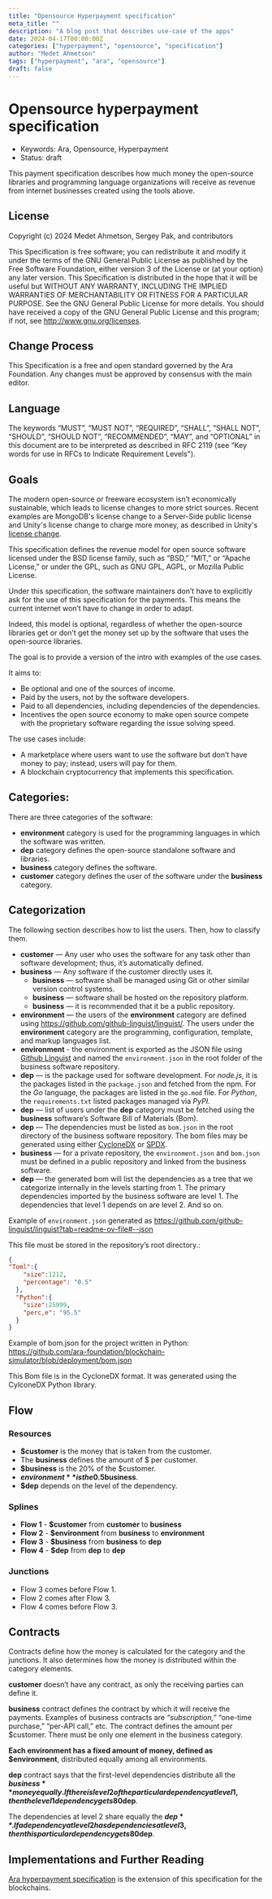 ```yaml
---
title: "Opensource Hyperpayment specification"
meta_title: ""
description: "A blog post that describes use-case of the apps"
date: 2024-04-17T00:00:00Z
categories: ["hyperpayment", "opensource", "specification"]
author: "Medet Ahmetson"
tags: ["hyperpayment", "ara", "opensource"]
draft: false
---
```


# Opensource hyperpayment specification

- Keywords: Ara, Opensource, Hyperpayment
- Status: draft

This payment specification describes how much money the open-source libraries and programming language organizations will receive as revenue from internet businesses created using the tools above.

## License
Copyright (c) 2024 Medet Ahmetson, Sergey Pak, and contributors

This Specification is free software; you can redistribute it and modify it under the terms of the GNU General Public License as published by the Free Software Foundation, either version 3 of the License or (at your option) any later version.
This Specification is distributed in the hope that it will be useful but WITHOUT ANY WARRANTY, INCLUDING THE IMPLIED WARRANTIES OF MERCHANTABILITY OR FITNESS FOR A PARTICULAR PURPOSE. See the GNU General Public License for more details.
You should have received a copy of the GNU General Public License and this program; if not, see http://www.gnu.org/licenses.

## Change Process
This Specification is a free and open standard governed by the Ara Foundation. Any changes must be approved by consensus with the main editor.
## Language
The keywords “MUST”, “MUST NOT”, “REQUIRED”, “SHALL”, “SHALL NOT”, “SHOULD”, “SHOULD NOT”, “RECOMMENDED”, “MAY”, and “OPTIONAL” in this document are to be interpreted as described in RFC 2119 (see “Key words for use in RFCs to Indicate Requirement Levels").


## Goals
The modern open-source or freeware ecosystem isn’t economically sustainable, which leads to license changes to more strict sources. Recent examples are MongoDB's license change to a Server-Side public license and Unity's license change to charge more money, as described in Unity's [license change](https://gamerant.com/unity-licensing-fee-backlash-change/).

This specification defines the revenue model for open source software licensed under the BSD license family, such as “BSD,” “MIT,” or “Apache License,” or under the GPL, such as GNU GPL, AGPL, or Mozilla Public License.

Under this specification, the software maintainers don’t have to explicitly ask for the use of this specification for the payments. This means the current internet won’t have to change in order to adapt.

Indeed, this model is optional, regardless of whether the open-source libraries get or don’t get the money set up by the software that uses the open-source libraries.

The goal is to provide a version of the intro with examples of the use cases.

It aims to:
- Be optional and one of the sources of income.
- Paid by the users, not by the software developers.
- Paid to all dependencies, including dependencies of the dependencies.
- Incentives the open source economy to make open source compete with the proprietary software regarding the issue solving speed.

The use cases include:
- A marketplace where users want to use the software but don’t have money to pay; instead, users will pay for them.
- A blockchain cryptocurrency that implements this specification.


## Categories:
There are three categories of the software:

- **environment** category is used for the programming languages in which the software was written.
- **dep** category defines the open-source standalone software and libraries.
- **business** category defines the software.
- **customer** category defines the user of the software under the **business** category.

## Categorization
The following section describes how to list the users. Then, how to classify them.
- **customer** — Any user who uses the software for any task other than software development; thus, it’s automatically defined.
- **business** — Any software if the customer directly uses it. 
    - **business** — software shall be managed using Git or other similar version control systems. 
    - **business** — software shall be hosted on the repository platform.
    - **business** — it is recommended that it be a public repository.
- **environment** — the users of the **environment** category are defined using https://github.com/github-linguist/linguist/. The users under the **environment** category are the programming, configuration, template, and markup languages list.
- **environment** - the environment is exported as the JSON file using [Github Linguist](https://github.com/github-linguist/linguist/) and named the `environment.json` in the root folder of the business software repository.
- **dep** — is the package used for software development. For *node.js*, it is the packages listed in the `package.json` and fetched from the npm. For the *Go* language, the packages are listed in the `go.mod` file. For *Python*, the `requirements.txt` listed packages managed via *PyPI*.
- **dep** — list of users under the **dep** category must be fetched using the **business** software’s Software Bill of Materials (Bom). 
- **dep** — The dependencies must be listed as `bom.json` in the root directory of the business software repository. The bom files may be generated using either [CycloneDX](https://github.com/CycloneDX) or [SPDX](https://spdx.dev/). 
- **business** — for a private repository, the `environment.json` and `bom.json` must be defined in a public repository and linked from the business software.
- **dep** — the generated bom will list the dependencies as a tree that we categorize internally in the levels starting from 1. The primary dependencies imported by the business software are level 1. The dependencies that level 1 depends on are level 2. And so on.

Example of `environment.json` generated as https://github.com/github-linguist/linguist?tab=readme-ov-file#--json

This file must be stored in the repository’s root directory.:

```json
{  
"Toml":{
    "size":1212,
    "percentage": "0.5"
  },
  "Python":{
    "size":25999,
    "perc,e": "95.5"
  }
}
```

Example of bom.json for the project written in Python:
https://github.com/ara-foundation/blockchain-simulator/blob/deployment/bom.json


This Bom file is in the CycloneDX format. It was generated using the CylconeDX Python library.

## Flow
### Resources
- **$customer** is the money that is taken from the customer. 
- The **business** defines the amount of $ per customer.
- **$business** is the 20% of the $customer.
- **$environment** is the 0.5% of the **$business**.
- **$dep** depends on the level of the dependency.
### Splines
- **Flow 1** - **$customer** from **customer** to **business**
- **Flow 2** - **$environment** from **business** to **environment**
- **Flow 3** - **$business** from **business** to **dep**
- **Flow 4** - **$dep** from **dep** to **dep**

### Junctions
- Flow 3 comes before Flow 1. 
- Flow 2 comes after Flow 3. 
- Flow 4 comes before Flow 3.

## Contracts
Contracts define how the money is calculated for the category and the junctions. It also determines how the money is distributed within the category elements.

**customer** doesn’t have any contract, as only the receiving parties can define it.

**business** contract defines the contract by which it will receive the payments. Examples of business contracts are *“subscription,”* “one-time purchase,” “per-API call,” etc. The contract defines the amount per $customer. There must be only one element in the business category.

**Each environment has a fixed amount of money, defined as $environment**, distributed equally among all environments.

**dep** contract says that the first-level dependencies distribute all the **$business** money equally. If there is level 2 of the particular dependency at level 1, then the level 1 dependency gets 80%, while the remaining 20% is defined as **$dep**. 

The dependencies at level 2 share equally the **$dep**. If a dependency at level 2 has dependencies at level 3, then this particular dependency gets 80%, while the remaining 20% is turned into **$dep**.

## Implementations and Further Reading

[Ara hyperpayment specification](/blog/ara-hyperpayment-specification) is the extension of this specification for the blockchains.

